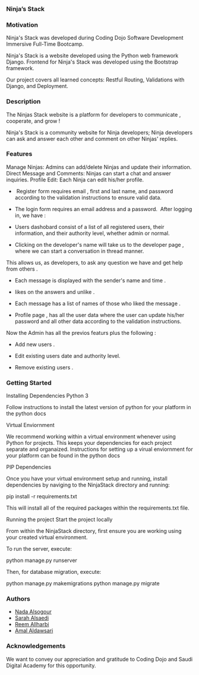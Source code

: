 ### Ninja’s Stack

### Motivation

Ninja's Stack was developed during Coding Dojo Software Development Immersive Full-Time Bootcamp.

Ninja's Stack is a website developed using the Python web framework Django. Frontend for Ninja's Stack was developed using the Bootstrap framework.

Our project covers all learned concepts: Restful Routing, Validations with Django, and Deployment.




### Description

The Ninjas Stack website is a platform for developers to communicate , cooperate, and grow !

Ninja's Stack is a community website for Ninja developers; Ninja developers can ask and answer each other and comment on other Ninjas' replies.




### Features

Manage Ninjas: Admins can add/delete Ninjas and update their information.
Direct Message and Comments: Ninjas can start a chat and answer inquiries.
Profile Edit: Each Ninja can edit his/her profile.

-  Register form requires email , first and last name, and password according to the validation instructions to ensure valid data.
- The login form requires an email address and a password.
 After logging in, we have :
- Users dashobard consist of a list of all registered users, their information, and their authority level, whether admin or normal.

- Clicking on the developer's name will take us to the developer page , where we can start a conversation in thread manner.

This allows us, as developers, to ask any question we have and get help from others .

- Each message is displayed with the sender's name and time .

- likes on the answers and unlike .

- Each message has a list of names of those who liked the message .

- Profile page , has all the user data where the user can update his/her password and all other data according to the validation instructions.

Now the Admin has all the previos featurs plus the following :

- Add new users .

- Edit existing users date and authority level.

- Remove existing users .




### Getting Started
Installing Dependencies
Python 3

Follow instructions to install the latest version of python for your platform in the python docs

Virtual Enviornment

We recommend working within a virtual environment whenever using Python for projects. This keeps your dependencies for each project separate and organaized. Instructions for setting up a virual enviornment for your platform can be found in the python docs

PIP Dependencies

Once you have your virtual environment setup and running, install dependencies by naviging to the NinjaStack directory and running:

pip install -r requirements.txt

This will install all of the required packages within the requirements.txt file.

Running the project
Start the project locally

From within the NinjaStack directory, first ensure you are working using your created virtual environment.

To run the server, execute:

python manage.py runserver

Then, for database migration, execute:

python manage.py makemigrations
python manage.py migrate

### Authors
- [Nada Alsogour](https://github.com/Nada-bit73)
- [Sarah Alsaedi](https://github.com/sarah-47)
- [Reem Allharbi](https://github.com/ReemAllharbi)
- [Amal Aldawsari](https://github.com/amalsaud)

### Acknowledgements

We want to convey our appreciation and gratitude to Coding Dojo and Saudi Digital Academy for this opportunity.
